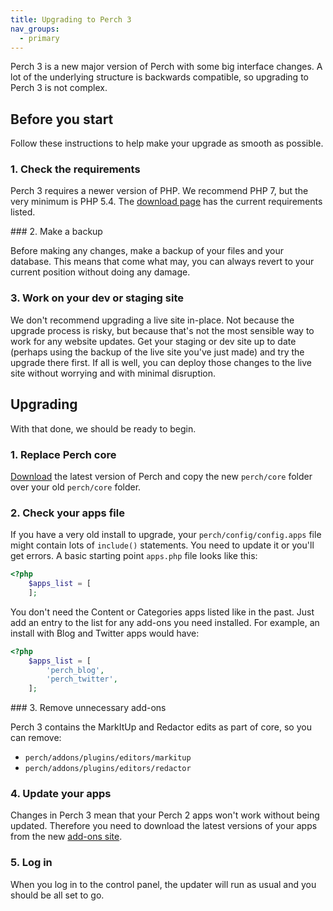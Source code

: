 ```yaml
---
title: Upgrading to Perch 3
nav_groups:
  - primary
---
```


Perch 3 is a new major version of Perch with some big interface changes. A lot of the underlying structure is backwards compatible, so upgrading to Perch 3 is not complex. 

## Before you start

Follow these instructions to help make your upgrade as smooth as possible.

### 1. Check the requirements

Perch 3 requires a newer version of PHP. We recommend PHP 7, but the very minimum is PHP 5.4. The [download page](https://grabaperch.com/download) has the current requirements listed.

### 2. Make a backup

Before making any changes, make a backup of your files and your database. This means that come what may, you can always revert to your current position without doing any damage.

### 3. Work on your dev or staging site

We don't recommend upgrading a live site in-place. Not because the upgrade process is risky, but because that's not the most sensible way to work for any website updates. Get your staging or dev site up to date (perhaps using the backup of the live site you've just made) and try the upgrade there first. If all is well, you can deploy those changes to the live site without worrying and with minimal disruption.

## Upgrading

With that done, we should be ready to begin.

### 1. Replace Perch core

[Download](https://grabaperch.com/download) the latest version of Perch and copy the new `perch/core` folder over your old `perch/core` folder.

### 2. Check your apps file

If you have a very old install to upgrade, your `perch/config/config.apps` file might contain lots of `include()` statements. You need to update it or you'll get errors. A basic starting point `apps.php` file looks like this:

```php
<?php
	$apps_list = [ 
	];
```

You don't need the Content or Categories apps listed like in the past. Just add an entry to the list for any add-ons you need installed. For example, an install with Blog and Twitter apps would have:

```php
<?php
	$apps_list = [ 
		'perch_blog',
		'perch_twitter',
	];
```

### 3. Remove unnecessary add-ons

Perch 3 contains the MarkItUp and Redactor edits as part of core, so you can remove:

- `perch/addons/plugins/editors/markitup`
- `perch/addons/plugins/editors/redactor`

### 4. Update your apps

Changes in Perch 3 mean that your Perch 2 apps won't work without being updated. Therefore you need to download the latest versions of your apps from the new [add-ons site](https://addons.perchcms.com/).

### 5. Log in

When you log in to the control panel, the updater will run as usual and you should be all set to go.